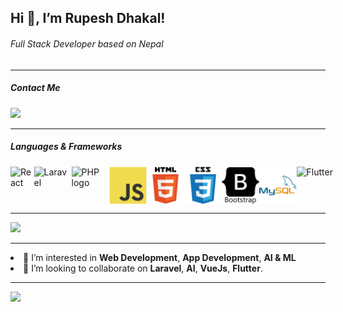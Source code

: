 <h2> Hi 👋, I’m Rupesh Dhakal! </h2>
<h6>Full Stack Developer based on Nepal</h6>
<hr>
<h5>Contact Me </h5>
<div style="display:flex">
<a href="https://linkedin.com/in/rupesh-dhakal-87ab5194">
	<img src="https://1000logos.net/wp-content/uploads/2017/03/Linkedin-Logo.png" width="80">
</a>
</div>
<hr>
<h5>Languages & Frameworks </h5>
<div style="display:flex">
<img src="https://w7.pngwing.com/pngs/831/155/png-transparent-game-react-native-javascript-android-physics-symmetry-web-application-vuejs.png" alt="React">
<img src="https://laravel.com/img/logotype.min.svg" alt="Laravel" width="60" height="60">
<img src="https://www.php.net//images/logos/new-php-logo.svg" alt="PHP logo" width="60" height="60">
<img src="https://raw.githubusercontent.com/devicons/devicon/master/icons/javascript/javascript-original.svg" alt="javascript" width="60" height="60" style="max-width:100%;">
<img src="https://raw.githubusercontent.com/devicons/devicon/master/icons/html5/html5-original-wordmark.svg" alt="html5" width="60" height="60" style="max-width:100%;">
<img src="https://raw.githubusercontent.com/devicons/devicon/master/icons/css3/css3-original-wordmark.svg" alt="css3" width="60" height="60" style="max-width:100%;">
<img src="https://raw.githubusercontent.com/devicons/devicon/master/icons/bootstrap/bootstrap-plain-wordmark.svg" alt="bootstrap" width="60" height="60" style="max-width:100%;">
<img src="https://raw.githubusercontent.com/devicons/devicon/master/icons/mysql/mysql-original-wordmark.svg" alt="mysql" width="60" height="60" style="max-width:100%;">
<img src="https://cdn-images-1.medium.com/max/1200/1*5-aoK8IBmXve5whBQM90GA.png" alt="Flutter" width="60" height="60">

</div>
<hr>
<img src="https://github-readme-stats.vercel.app/api/top-langs/?username=rupesh-10">
<hr>
<li>👀 I’m interested in <b>Web Development</b>, <b>App Development</b>, <b>AI & ML</b> </li>
 <li>💞️ I’m looking to collaborate on <b>Laravel</b>, <b>AI</b>, <b>VueJs</b>, <b>Flutter</b>. </li>
<hr>
<img src="https://camo.githubusercontent.com/5aad64a260d5c3e92c8537312f1bc96c1efbbfa6c02224d985c3a4323c62049e/68747470733a2f2f6769746875622d726561646d652d73746174732e76657263656c2e6170702f6170693f757365726e616d653d7275706573682d3130262673686f775f69636f6e733d74727565267469746c655f636f6c6f723d6666666666662669636f6e5f636f6c6f723d62623261636626746578745f636f6c6f723d6461663764632662675f636f6c6f723d313531353135">
